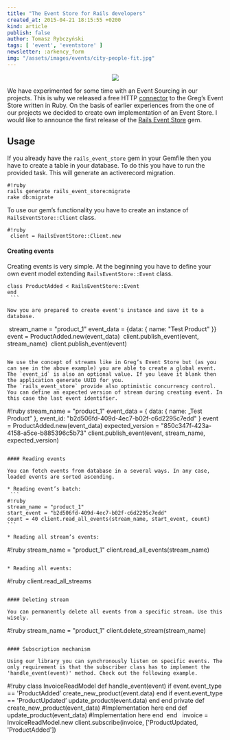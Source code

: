 ```yaml
---
title: "The Event Store for Rails developers"
created_at: 2015-04-21 18:15:55 +0200
kind: article
publish: false
author: Tomasz Rybczyński
tags: [ 'event', 'eventstore' ]
newsletter: :arkency_form
img: "/assets/images/events/city-people-fit.jpg"
---
```


<p>
  <figure align="center">
    <img src="/assets/images/events/city-people-fit.jpg">
  </figure>
</p>

We have experimented for some time with an Event Sourcing in our projects.
This is why we released a free HTTP [connector](https://github.com/arkency/http_eventstore) to the Greg’s Event Store written in Ruby.
On the basis of earlier experiences from the one of our projects we decided to create own implementation of an Event Store.
I would like to announce the first release of the [Rails Event Store](https://rubygems.org/gems/rails_event_store) gem.

<!-- more -->

## Usage

If you already have the `rails_event_store` gem in your Gemfile then you have to create a table in your database. To do this you have to run the provided task. This will generate an activerecord migration.

```
#!ruby
rails generate rails_event_store:migrate
rake db:migrate
```

To use our gem’s functionality you have to create an instance of `RailsEventStore::Client` class. 
```
#!ruby
 client = RailsEventStore::Client.new
```

#### Creating events

Creating events is very simple. At the beginning you have to define your own event model extending `RailsEventStore::Event` class.

```
class ProductAdded < RailsEventStore::Event
end
 ```

Now you are prepared to create event's instance and save it to a database.

```
 stream_name = "product_1"
event_data = {data: { name: "Test Product" }} 
event = ProductAdded.new(event_data) 
client.publish_event(event, stream_name) 
client.publish_event(event)
``` 

We use the concept of streams like in Greg’s Event Store but (as you can see in the above example) you are able to create a global event. The `event_id` is also an optional value. If you leave it blank then the application generate UUID for you.
The `rails_event_store` provide also optimistic concurrency control. You can define an expected version of stream during creating event. In this case the last event identifier.

```
#!ruby stream_name = "product_1"
event_data = {
    data: { name: „Test Product” },
    event_id: "b2d506fd-409d-4ec7-b02f-c6d2295c7edd"
}
event = ProductAdded.new(event_data)
expected_version = "850c347f-423a-4158-a5ce-b885396c5b73"
client.publish_event(event, stream_name, expected_version)
```

#### Reading events

You can fetch events from database in a several ways. In any case, loaded events are sorted ascending.

* Reading event’s batch:
 ```
#!ruby
stream_name = "product_1"
start_event = "b2d506fd-409d-4ec7-b02f-c6d2295c7edd"
count = 40 client.read_all_events(stream_name, start_event, count)
``` 

* Reading all stream’s events:

```
#!ruby stream_name = "product_1"
client.read_all_events(stream_name)
```
 
* Reading all events:

```
#!ruby client.read_all_streams
```

#### Deleting stream

You can permanently delete all events from a specific stream. Use this wisely.

```
#!ruby
stream_name = "product_1"
client.delete_stream(stream_name)
```

#### Subscription mechanism

Using our library you can synchronously listen on specific events. The only requirement is that the subscriber class has to implement the 'handle_event(event)' method. Check out the following example.

```
#!ruby
class InvoiceReadModel
    def handle_event(event)
        if event.event_type == 'ProductAdded’
		    create_new_product(event.data)
		end
		if event.event_type == 'ProductUpdated’
			update_product(event.data)
		end
    end
	private
	def create_new_product(event_data)
	    #Implementation here
	end
	def update_product(event_data)
	    #Implementation here
	end 
end
 
invoice = InvoiceReadModel.new
client.subscribe(invoice, ['ProductUpdated, 'ProductAdded']) 
```
